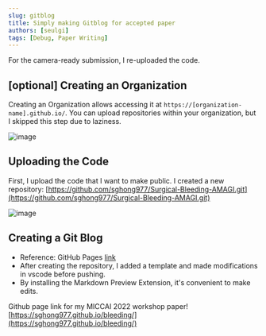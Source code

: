 ```yaml
---
slug: gitblog
title: Simply making Gitblog for accepted paper
authors: [seulgi]
tags: [Debug, Paper Writing]
---
```


For the camera-ready submission, I re-uploaded the code.


<!--truncate-->


## [optional] Creating an Organization

Creating an Organization allows accessing it at `https://[organization-name].github.io/`.
You can upload repositories within your organization, but I skipped this step due to laziness.

![image](https://user-images.githubusercontent.com/46152199/186045015-d06d520a-ae77-4e15-b09f-d593b79cd4f1.png)


## Uploading the Code
First, I upload the code that I want to make public.
I created a new repository: [https://github.com/sghong977/Surgical-Bleeding-AMAGI.git](https://github.com/sghong977/Surgical-Bleeding-AMAGI.git)

![image](https://user-images.githubusercontent.com/46152199/186047734-c3d69637-5a30-448b-99fa-8222dbdab69b.png)


## Creating a Git Blog  
- Reference: GitHub Pages [link](https://pages.github.com/)
- After creating the repository, I added a template and made modifications in vscode before pushing.
- By installing the Markdown Preview Extension, it's convenient to make edits.


Github page link for my MICCAI 2022 workshop paper! [https://sghong977.github.io/bleeding/](https://sghong977.github.io/bleeding/)
